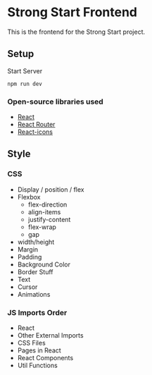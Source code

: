 # Strong Start Frontend

This is the frontend for the Strong Start project.

## Setup

Start Server

```shell
npm run dev
```

### Open-source libraries used

- [React](https://reactjs.org/)
- [React Router](https://reactrouter.com/)
- [React-icons](https://react-icons.github.io/react-icons/)

## Style

### CSS

- Display / position / flex
- Flexbox
  - flex-direction
  - align-items
  - justify-content
  - flex-wrap
  - gap
- width/height
- Margin
- Padding
- Background Color
- Border Stuff
- Text
- Cursor
- Animations

### JS Imports Order

- React
- Other External Imports
- CSS Files
- Pages in React
- React Components
- Util Functions

